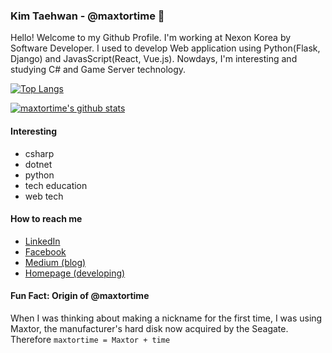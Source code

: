 ### Kim Taehwan - @maxtortime 👋

Hello! Welcome to my Github Profile. I'm working at Nexon Korea by Software Developer. I used to develop Web application using Python(Flask, Django) and JavasScript(React, Vue.js). Nowdays, I'm interesting and studying C# and Game Server technology.

[![Top Langs](https://github-readme-stats.vercel.app/api/top-langs/?username=maxtortime&hide=jupyter%20notebook,css,html)](https://github.com/anuraghazra/github-readme-stats)

[![maxtortime's github stats](https://github-readme-stats.vercel.app/api?username=maxtortime)](https://github.com/anuraghazra/github-readme-stats)


#### Interesting
- csharp
- dotnet
- python
- tech education
- web tech

#### How to reach me
- [LinkedIn](https://www.linkedin.com/in/maxtortime/)
- [Facebook](https://www.facebook.com/maxtortime)
- [Medium (blog)](https://medium.com/@maxtortime_88708)
- [Homepage (developing)](https://maxtortime.github.io/)

#### Fun Fact: Origin of @maxtortime
When I was thinking about making a nickname for the first time, I was using Maxtor, the manufacturer's hard disk now acquired by the Seagate.
Therefore `maxtortime = Maxtor + time`

<!--
**maxtortime/maxtortime** is a ✨ _special_ ✨ repository because its `README.md` (this file) appears on your GitHub profile.

Here are some ideas to get you started:

- 🔭 I’m currently working on ...
- 🌱 I’m currently learning ...
- 👯 I’m looking to collaborate on ...
- 🤔 I’m looking for help with ...
- 💬 Ask me about ...
- 📫 How to reach me: ...
- 😄 Pronouns: ...
- ⚡ Fun fact: ...
-->
